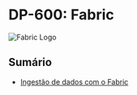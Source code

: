 # DP-600: Fabric

![Fabric Logo](https://oakwoodsys.com/wp-content/uploads/2023/10/microsoft-fabric-logo.png)

## Sumário

- [Ingestão de dados com o Fabric](./docs/ingerir_dados_com_fabric.md)